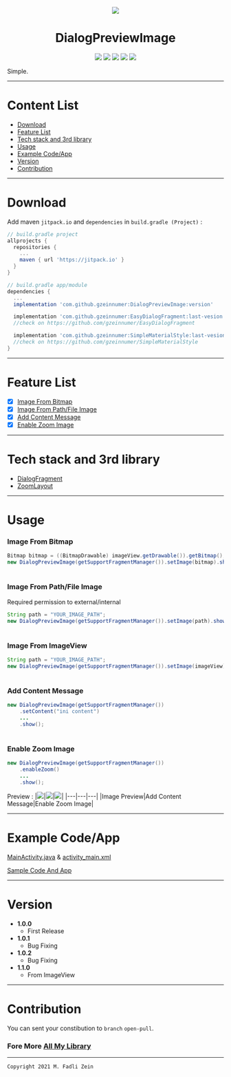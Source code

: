 <p align="center">
  <img src="https://wallpapercave.com/wp/wp2046309.jpg"/>
</p>

<h1 align="center">
    DialogPreviewImage
</h1>

<p align="center">
    <a><img src="https://img.shields.io/badge/Version-1.1.0-brightgreen.svg?style=flat"></a>
    <a><img src="https://img.shields.io/badge/ID-gzeinnumer-blue.svg?style=flat"></a>
    <a><img src="https://img.shields.io/badge/Java-Suport-green?logo=java&style=flat"></a>
    <a><img src="https://img.shields.io/badge/kotlin-Suport-green?logo=kotlin&style=flat"></a>
    <a href="https://github.com/gzeinnumer"><img src="https://img.shields.io/github/followers/gzeinnumer?label=follow&style=social"></a>
    <br>
    <p>Simple.</p>
</p>

---
# Content List
* [Download](#download)
* [Feature List](#feature-list)
* [Tech stack and 3rd library](#tech-stack-and-3rd-library)
* [Usage](#usage)
* [Example Code/App](#example-codeapp)
* [Version](#version)
* [Contribution](#contribution)

---
# Download
Add maven `jitpack.io` and `dependencies` in `build.gradle (Project)` :
```gradle
// build.gradle project
allprojects {
  repositories {
    ...
    maven { url 'https://jitpack.io' }
  }
}

// build.gradle app/module
dependencies {
  ...
  implementation 'com.github.gzeinnumer:DialogPreviewImage:version'

  implementation 'com.github.gzeinnumer:EasyDialogFragment:last-vesion'
  //check on https://github.com/gzeinnumer/EasyDialogFragment

  implementation 'com.github.gzeinnumer:SimpleMaterialStyle:last-vesion'
  //check on https://github.com/gzeinnumer/SimpleMaterialStyle
}
```

---
# Feature List
- [x] [Image From Bitmap](#image-from-bitmap)
- [x] [Image From Path/File Image](#image-from-pathfile-image)
- [x] [Add Content Message](#add-content-message)
- [x] [Enable Zoom Image](#enable-zoom-image)

---
# Tech stack and 3rd library
- [DialogFragment](https://developer.android.com/reference/android/app/DialogFragment)
- [ZoomLayout](https://github.com/natario1/ZoomLayout)

---
# Usage

### Image From Bitmap
```java
Bitmap bitmap = ((BitmapDrawable) imageView.getDrawable()).getBitmap();
new DialogPreviewImage(getSupportFragmentManager()).setImage(bitmap).show();
```

#
### Image From Path/File Image

Required permission to external/internal
```java
String path = "YOUR_IMAGE_PATH";
new DialogPreviewImage(getSupportFragmentManager()).setImage(path).show();
```

#
### Image From ImageView

```java
String path = "YOUR_IMAGE_PATH";
new DialogPreviewImage(getSupportFragmentManager()).setImage(imageView).enableZoom().show();
```

#
### Add Content Message
```java
new DialogPreviewImage(getSupportFragmentManager())
    .setContent("ini content")
    ...
    .show();
```

#
### Enable Zoom Image
```java
new DialogPreviewImage(getSupportFragmentManager())
    .enableZoom()
    ...
    .show();
```

Preview :
|<img src="https://github.com/gzeinnumer/DialogPreviewImage/blob/master/preview/example1.gif"/>|<img src="https://github.com/gzeinnumer/DialogPreviewImage/blob/master/preview/example2.gif"/>|<img src="https://github.com/gzeinnumer/DialogPreviewImage/blob/master/preview/example3.gif"/>|
|---|---|---|
|Image Preview|Add Content Message|Enable Zoom Image|

---
# Example Code/App

[MainActivity.java](https://github.com/gzeinnumer/DialogPreviewImage/blob/master/app/src/main/java/com/gzeinnumer/dialogpreviewimage/MainActivity.java) & [activity_main.xml](https://github.com/gzeinnumer/DialogPreviewImage/blob/master/app/src/main/res/layout/activity_main.xml)

[Sample Code And App](https://github.com/gzeinnumer/DialogPreviewImageExample)

---
# Version
- **1.0.0**
  - First Release
- **1.0.1**
  - Bug Fixing
- **1.0.2**
  - Bug Fixing
- **1.1.0**
  - From ImageView

---
# Contribution
You can sent your constibution to `branch` `open-pull`.

### Fore More [All My Library](https://github.com/gzeinnumer#my-library-list)

---

```
Copyright 2021 M. Fadli Zein
```
